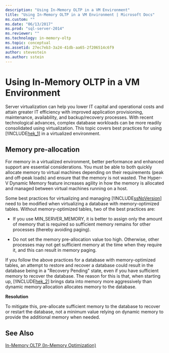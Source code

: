 ```yaml
---
description: "Using In-Memory OLTP in a VM Environment"
title: "Using In-Memory OLTP in a VM Environment | Microsoft Docs"
ms.custom: ""
ms.date: "06/13/2017"
ms.prod: "sql-server-2014"
ms.reviewer: ""
ms.technology: in-memory-oltp
ms.topic: conceptual
ms.assetid: 27ec7eb3-3a24-41db-aa65-2f206514c6f9
author: stevestein
ms.author: sstein
---
```

# Using In-Memory OLTP in a VM Environment
  Server virtualization can help you lower IT capital and operational costs and attain greater IT efficiency with improved application provisioning, maintenance, availability, and backup/recovery processes. With recent technological advances, complex database workloads can be more readily consolidated using virtualization. This topic covers best practices for using [!INCLUDE[hek_1](../includes/hek-1-md.md)] in a virtualized environment.  
  
##  <a name="bkmk_memoryPreAllocation"></a> Memory pre-allocation  
 For memory in a virtualized environment, better performance and enhanced support are essential considerations. You must be able to both quickly allocate memory to virtual machines depending on their requirements (peak and off-peak loads) and ensure that the memory is not wasted. The Hyper-V Dynamic Memory feature increases agility in how the memory is allocated and managed between virtual machines running on a host.  
  
 Some best practices for virtualizing and managing [!INCLUDE[ssNoVersion](../includes/ssnoversion-md.md)] need to be modified when virtualizing a database with memory-optimized tables. Without memory-optimized tables, two of the best practices are:  
  
-   If you use MIN_SERVER_MEMORY, it is better to assign only the amount of memory that is required so sufficient memory remains for other processes (thereby avoiding paging).  
  
-   Do not set the memory pre-allocation value too high. Otherwise, other processes may not get sufficient memory at the time when they require it, and this can result in memory paging.  
  
 If you follow the above practices for a database with memory-optimized tables, an attempt to restore and recover a database could result in the database being in a "Recovery Pending" state, even if you have sufficient memory to recover the database. The reason for this is that, when starting up, [!INCLUDE[hek_2](../includes/hek-2-md.md)] brings data into memory more aggressively than dynamic memory allocation allocates memory to the database.  
  
 **Resolution**  
  
 To mitigate this, pre-allocate sufficient memory to the database to recover or restart the database, not a minimum value relying on dynamic memory to provide the additional memory when needed.  
  
## See Also  
 [In-Memory OLTP &#40;In-Memory Optimization&#41;](../relational-databases/in-memory-oltp/in-memory-oltp-in-memory-optimization.md)  
  
  
